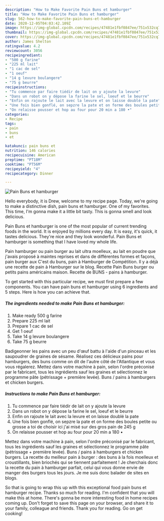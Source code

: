 ```yaml
---
description: "How to Make Favorite Pain Buns et hamburger"
title: "How to Make Favorite Pain Buns et hamburger"
slug: 562-how-to-make-favorite-pain-buns-et-hamburger
date: 2020-12-05T04:03:42.109Z
image: https://img-global.cpcdn.com/recipes/47481e1fbf0847ee/751x532cq70/pain-buns-et-hamburger-photo-principale-de-la-recette.jpg
thumbnail: https://img-global.cpcdn.com/recipes/47481e1fbf0847ee/751x532cq70/pain-buns-et-hamburger-photo-principale-de-la-recette.jpg
cover: https://img-global.cpcdn.com/recipes/47481e1fbf0847ee/751x532cq70/pain-buns-et-hamburger-photo-principale-de-la-recette.jpg
author: James Shelton
ratingvalue: 4.2
reviewcount: 3056
recipeingredient:
- "500 g farine"
- "225 ml lait"
- "1 cac de sel"
- "1 oeuf"
- "14 g levure boulangere"
- "75 g beurre"
recipeinstructions:
- "Tu commence par faire tiédir de lait on y ajoute la levure"
- "Dans un robot on y dépose la farine le sel, loeuf et le beurre"
- "Enfin on rajoute le lait avec la levure et on laisse doublé la pate"
- "Une fois bien gonflé, on sepzre la pate et on forme des boules petite ou grosse a toi de choisir ici j&#39;ai misé sur des gros pain de 245 g"
- "On relaisse pousser et hop au four pour 20 min a 180 •"
categories:
- Recipe
tags:
- pain
- buns
- et

katakunci: pain buns et 
nutrition: 146 calories
recipecuisine: American
preptime: "PT18M"
cooktime: "PT56M"
recipeyield: "4"
recipecategory: Dinner

---
```



![Pain Buns et hamburger](https://img-global.cpcdn.com/recipes/47481e1fbf0847ee/751x532cq70/pain-buns-et-hamburger-photo-principale-de-la-recette.jpg)

Hello everybody, it is Drew, welcome to my recipe page. Today, we're going to make a distinctive dish, pain buns et hamburger. One of my favorites. This time, I'm gonna make it a little bit tasty. This is gonna smell and look delicious.

Pain Buns et hamburger is one of the most popular of current trending foods in the world. It is enjoyed by millions every day. It is easy, it's quick, it tastes delicious. They're nice and they look wonderful. Pain Buns et hamburger is something that I have loved my whole life.

Pain hamburger ou pain burger au lait ultra moelleux, au lait en poudre que j&#39;avais proposé à maintes reprises et dans de différentes formes et façons, pain burger aux C&#39;est du buns, pain à Hamburger de Compétition. Il y a déjà une recette de pain à Hamburger sur le blog. Recette Pain Buns burger ou petits pains américains maison. Recette de BUNS - pains à hamburger.


To get started with this particular recipe, we must first prepare a few components. You can have pain buns et hamburger using 6 ingredients and 5 steps. Here is how you can achieve that.

<!--inarticleads1-->

##### The ingredients needed to make Pain Buns et hamburger:

1. Make ready 500 g farine
1. Prepare 225 ml lait
1. Prepare 1 cac de sel
1. Get 1 oeuf
1. Take 14 g levure boulangere
1. Take 75 g beurre


Badigeonner les pains avec un peu d&#39;œuf battu à l&#39;aide d&#39;un pinceau et les saupoudrer de graines de sésame. Réalisez ces délicieux pains pour hamburgers, des buns comme on dit de l&#39;autre côté de l&#39;Atlantique et vous vous régalerez. Mettez dans votre machine à pain, selon l&#39;ordre préconisé par le fabricant, tous les ingrédients sauf les graines et sélectionnez le programme pâte (pétrissage + première levée). Buns / pains à hamburgers et chicken burgers. 

<!--inarticleads2-->

##### Instructions to make Pain Buns et hamburger:

1. Tu commence par faire tiédir de lait on y ajoute la levure
1. Dans un robot on y dépose la farine le sel, loeuf et le beurre
1. Enfin on rajoute le lait avec la levure et on laisse doublé la pate
1. Une fois bien gonflé, on sepzre la pate et on forme des boules petite ou grosse a toi de choisir ici j&#39;ai misé sur des gros pain de 245 g
1. On relaisse pousser et hop au four pour 20 min a 180 •


Mettez dans votre machine à pain, selon l&#39;ordre préconisé par le fabricant, tous les ingrédients sauf les graines et sélectionnez le programme pâte (pétrissage + première levée). Buns / pains à hamburgers et chicken burgers. La recette du meilleur pain à burger : des buns à la fois moelleux et croustillants, bien briochés qui se tiennent parfaitement ! Je cherchais donc la recette du pain à hamburger parfait, celui qui vous donne envie de manger des burgers tous les jours. Je me suis donc balader de sites en blogs. 

So that is going to wrap this up with this exceptional food pain buns et hamburger recipe. Thanks so much for reading. I'm confident that you will make this at home. There's gonna be more interesting food in home recipes coming up. Don't forget to save this page on your browser, and share it to your family, colleague and friends. Thank you for reading. Go on get cooking!
